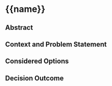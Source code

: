 # {{name}}

## Abstract

## Context and Problem Statement

## Considered Options

## Decision Outcome

<!-- Add additional information here, comparison of options, research, etc -->
